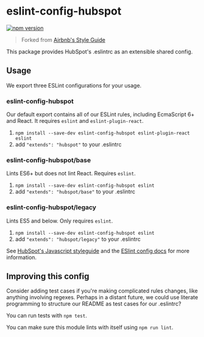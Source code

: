 # eslint-config-hubspot

[![npm version](https://badge.fury.io/js/eslint-config-hubspot.svg)](https://badge.fury.io/js/eslint-config-hubspot)

> Forked from [Airbnb's Style Guide](https://github.com/airbnb/javascript)

This package provides HubSpot's .eslintrc as an extensible shared config.


## Usage

We export three ESLint configurations for your usage.

### eslint-config-hubspot

Our default export contains all of our ESLint rules, including EcmaScript 6+
and React. It requires `eslint` and `eslint-plugin-react`.

1. `npm install --save-dev eslint-config-hubspot eslint-plugin-react eslint`
2. add `"extends": "hubspot"` to your .eslintrc

### eslint-config-hubspot/base

Lints ES6+ but does not lint React. Requires `eslint`.

1. `npm install --save-dev eslint-config-hubspot eslint`
2. add `"extends": "hubspot/base"` to your .eslintrc

### eslint-config-hubspot/legacy

Lints ES5 and below. Only requires `eslint`.

1. `npm install --save-dev eslint-config-hubspot eslint`
2. add `"extends": "hubspot/legacy"` to your .eslintrc

See [HubSpot's Javascript styleguide](https://github.com/HubSpot/javascript) and
the [ESlint config docs](http://eslint.org/docs/user-guide/configuring#extending-configuration-files)
for more information.

## Improving this config

Consider adding test cases if you're making complicated rules changes, like
anything involving regexes. Perhaps in a distant future, we could use literate
programming to structure our README as test cases for our .eslintrc?

You can run tests with `npm test`.

You can make sure this module lints with itself using `npm run lint`.
